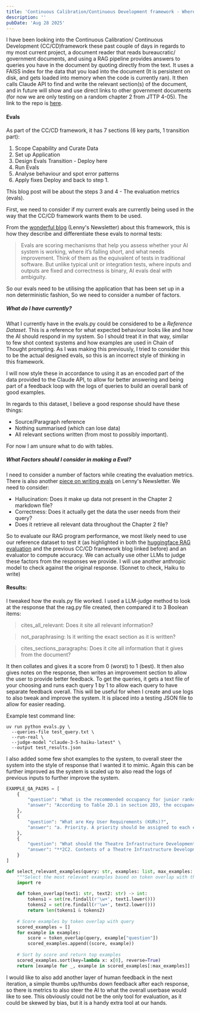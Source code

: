 ```yaml
---
title: 'Continuous Calibration/Continuous Development framework - Where Do Evals Play a Part?'
description: ''
pubDate: 'Aug 28 2025'
---
```


I have been looking into the Continuous Calibration/ Continuous Development (CC/CD)framework these past couple of days in regards to my most current project, a document reader that reads 
bureaucratic/ government documents, and using a RAG pipeline provides answers to queries you have in the document by quoting directly from the text. It uses a FAISS index for the data that you load into the document (It is persistent on disk, and gets loaded into memory when the code is currently ran). It then calls Claude API to find and write the relevant section(s) of the document, and in future will show and use direct links to other government documents (for now we are only testing on a random chapter 2 from JTTP 4-05). The link to the repo is [here](https://github.com/Amacca1/DocReader/settings/access). 

#### Evals

As part of the CC/CD framework, it has 7 sections (6 key parts, 1 transition part):

1. Scope Capability and Curate Data
2. Set up Application
3. Design Evals
Transition - Deploy here
4. Run Evals
5. Analyse behaviour and spot error patterns
6. Apply fixes
Deploy and back to step 1. 

This blog post will be about the steps 3 and 4 - The evaluation metrics (evals). 

First, we need to consider if my current evals are currently being used in the way that the CC/CD framework wants them to be used. 

From the [wonderful blog](https://www.lennysnewsletter.com/p/why-your-ai-product-needs-a-different) (Lenny's Newsletter) about this framework, this is how they describe and differentiate these evals to normal tests:

> Evals are scoring mechanisms that help you assess whether your AI system is working, where it’s falling short, and what needs improvement. Think of them as the equivalent of tests in traditional software. But unlike typical unit or integration tests, where inputs and outputs are fixed and correctness is binary, AI evals deal with ambiguity.

So our evals need to be utilising the application that has been set up in a non deterministic fashion, So we need to consider a number of factors. 

##### What do I have currently?

What I currently have in the evals.py could be considered to be a *Reference Dataset*. This is a reference for what expected behaviour looks like and how the AI should respond in my system. So I should treat it in that way, similar to few shot context systems and how examples are used in Chain of Thought prompting. As I was making this previously, I tried to consider this to be the actual designed evals, so this is an incorrect style of thinking in this framework. 

I will now style these in accordance to using it as an encoded part of the data provided to the Claude API, to allow for better answering and being part of a feedback loop with the logs of queries to build an overall bank of good examples.

In regards to this dataset, I believe a good response should have these things:

- Source/Paragraph reference
- Nothing summarised (which can lose data)
- All relevant sections written (from most to possibly important).

For now I am unsure what to do with tables. 


##### What Factors should I consider in making a Eval?

I need to consider a number of factors while creating the evaluation metrics. There is also another [piece on writing evals](https://www.lennysnewsletter.com/p/beyond-vibe-checks-a-pms-complete) on Lenny's Newsletter. 
We need to consider:
- Hallucination: Does it make up data not present in the Chapter 2 markdown file?
- Correctness: Does it actually get the data the user needs from their query?
- Does it retrieve all relevant data throughout the Chapter 2 file?

So to evaluate our RAG program performance, we most likely need to use our reference dataset to test it (as highlighted in both the [huggingface RAG evaluation](https://huggingface.co/learn/cookbook/en/rag_evaluation) and the previous CC/CD framework blog linked before) and an evaluator to compute accuracy. We can actually use other LLMs to judge these factors from the responses we provide. I will use another anthropic model to check against the original response. (Sonnet to check, Haiku to write)

#### Results:

I tweaked how the evals.py file worked. I used a LLM-judge method to look at the response that the rag.py file created, then compared it to 3 Boolean items:

> cites_all_relevant: Does it site all relevant information?

> not_paraphrasing: Is it writing the exact section as it is written?

>cites_sections_paragraphs: Does it cite all information that it gives from the document?

It then collates and gives it a score from 0 (worst) to 1 (best). It then also gives notes on the response, then writes an improvement section to allow the user to provide better feedback. To get the queries, it gets a text file of your choosing and runs each query 1 by 1 to allow each query to have separate feedback overall. This will be useful for when I create and use logs to also tweak and improve the system. It is placed into a testing JSON file to allow for easier reading. 

Example test command line:

```
uv run python evals.py \
  --queries-file test_query.txt \
  --run-real \
  --judge-model "claude-3-5-haiku-latest" \
  --output test_results.json
```

I also added some few shot examples to the system, to overall steer the system into the style of response that I wanted it to mimic. Again this can be further improved as the system is scaled up to also read the logs of previous inputs to further improve the system. 

```Python
EXAMPLE_QA_PAIRS = [
    {
        "question": "What is the recommended occupancy for junior ranks?",
        "answer": "According to Table 2D.1 in section 2D3, the occupancy for junior ranks is 4 personnel."
    },
    {
        "question": "What are Key User Requirements (KURs)?", 
        "answer": "a. Priority. A priority should be assigned to each element of requirement.13 (1) Key User Requirements (KURs), are the Critical Success Factors without which the facility/service will not possibly be fit for purpose i.e. not be ‘good enough’. During the construction or delivery of support, these may form the basis of Key Performance Indicators (KPIs). (2) Any other priority is coded P1, P2 (and so on) to reflect lower priorities"
    },
    {
        "question": "What should the Theatre Infrastructure Development Directive (TIDD) address?",
        "answer": "**2C2. Contents of a Theatre Infrastructure Development Directive.** The size and contents of the TIDD will vary over time. As a guide it should address: a. **Infrastructure support to the operation.** The TIDD should explain what infrastructure is required to support the operation, for example, an 'RSOI camp for 5,000', an 'APOD for Sp Ac and 24 Typhoon aircraft', or 'up to 20 company-sized patrol bases'. b. **Planning horizon.** The TIDD should give the planning horizon for infrastructure investments throughout theatre. Ideally, some estimate should be given of the likely tenure of each site and major facility; are they likely to be needed for a short term (less than say six months) or longer term (say up to two years)? c. **Infrastructure programme.** It should state who is responsible for producing the Infrastructure Programme. h. **Health and Safety.** The TIDD may need to give some clarification of the health and safety procedures to be adopted. It may also remind theatre to confirm its infrastructure safety Standard Operating Procedures (SOPs) with PJHQ. Further details are in Part 3. i. **Military works area.** The TIDD should clarify whether a military works area exists and, if so, its boundaries. j. **Lands and environmental issues.** Guidance may be given on the selection of base locations, condition surveys, leasing and environmental assessments, if appropriate.",
    }
]

def select_relevant_examples(query: str, examples: list, max_examples: int = 2):
    """Select the most relevant examples based on token overlap with the query."""
    import re
    
    def token_overlap(text1: str, text2: str) -> int:
        tokens1 = set(re.findall(r'\w+', text1.lower()))
        tokens2 = set(re.findall(r'\w+', text2.lower()))
        return len(tokens1 & tokens2)
    
    # Score examples by token overlap with query
    scored_examples = []
    for example in examples:
        score = token_overlap(query, example["question"])
        scored_examples.append((score, example))
    
    # Sort by score and return top examples
    scored_examples.sort(key=lambda x: x[0], reverse=True)
    return [example for _, example in scored_examples[:max_examples]]
```

I would like to also add another layer of human feedback in the next iteration, a simple thumbs up/thumbs down feedback after each response, so there is metrics to also steer the AI to what the overall userbase would like to see. This obviously could not be the only tool for evaluation, as it could be skewed by bias, but it is a handy extra tool at our hands.